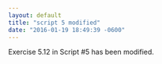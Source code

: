 ```yaml
---
layout: default
title: "script 5 modified"
date: "2016-01-19 18:49:39 -0600"
---
```


Exercise 5.12 in Script #5 has been modified.
